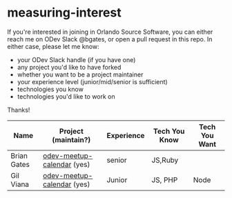 # measuring-interest

If you're interested in joining in Orlando Source Software, you can either reach me on ODev Slack @bgates, or open a pull request in this repo. In either case, please let me know:

* your ODev Slack handle (if you have one)
* any project you'd like to have forked
* whether you want to be a project maintainer
* your experience level (junior/mid/senior is sufficient)
* technologies you know
* technologies you'd like to work on

Thanks!

| Name         | Project (maintain?)  | Experience  | Tech You Know  | Tech You Want  |
|--------------|-------------|-------------|----------------|----------------|
| Brian Gates  | [odev-meetup-calendar](https://github.com/orlando-source-software/odev-meetup-calendar) (yes)   | senior      | JS,Ruby        |                |
| Gil Viana    | [odev-meetup-calendar](https://github.com/orlando-source-software/odev-meetup-calendar) (yes)   | Junior      | JS, PHP        |      Node      |